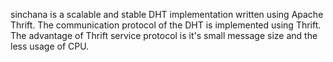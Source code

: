 sinchana is a scalable and stable DHT implementation written using Apache Thrift. The communication protocol of the DHT is implemented using Thrift. The advantage of Thrift service protocol is it's small message size and the less usage of CPU.